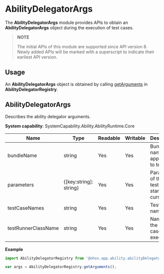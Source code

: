 # AbilityDelegatorArgs

The **AbilityDelegatorArgs** module provides APIs to obtain an **AbilityDelegatorArgs** object during the execution of test cases.

> **NOTE**
> 
> The initial APIs of this module are supported since API version 8. Newly added APIs will be marked with a superscript to indicate their earliest API version.

## Usage

An **AbilityDelegatorArgs** object is obtained by calling [getArguments](js-apis-app-ability-abilityDelegatorRegistry.md#abilitydelegatorregistrygetarguments) in **AbilityDelegatorRegistry**.

## AbilityDelegatorArgs

Describes the ability delegator arguments.

**System capability**: SystemCapability.Ability.AbilityRuntime.Core

| Name               | Type                  | Readable| Writable| Description                                                        |
| ------------------- | ---------------------- | ---- | ---- | ------------------------------------------------------------ |
| bundleName          | string                 | Yes  | Yes  | Bundle name of the application to test.|
| parameters          | {[key:string]: string} | Yes  | Yes  | Parameters of the unit test that is started currently.|
| testCaseNames       | string                 | Yes  | Yes  | Test case names.|
| testRunnerClassName | string                 | Yes  | Yes  | Names of the test case executors.|

**Example**

```ts
import AbilityDelegatorRegistry from '@ohos.app.ability.abilityDelegatorRegistry';

var args = AbilityDelegatorRegistry.getArguments();
```
